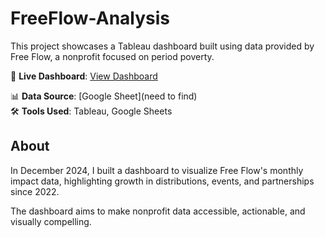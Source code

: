 # FreeFlow-Analysis

This project showcases a Tableau dashboard built using data provided by Free Flow, a nonprofit focused on period poverty.

🔗 **Live Dashboard**: [View Dashboard](https://public.tableau.com/views/FloBoxUtilization_17322366742720/Story1?:language=en-US&:sid=&:redirect=auth&:display_count=n&:origin=viz_share_link)

📊 **Data Source**: [Google Sheet](need to find)  
🛠️ **Tools Used**: Tableau, Google Sheets

## About
In December 2024, I built a dashboard to visualize Free Flow's monthly impact data, highlighting growth in distributions, events, and partnerships since 2022.

The dashboard aims to make nonprofit data accessible, actionable, and visually compelling.

